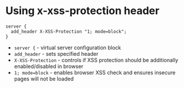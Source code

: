 # Using x-xss-protection header

```nginx
server {
  add_header X-XSS-Protection "1; mode=block";
}
```

- `server {` - virtual server configuration block
- `add_header` - sets specified header
- `X-XSS-Protection` - controls if XSS protection should be additionally enabled/disabled in browser
- `1; mode=block` - enables browser XSS check and ensures insecure pages will not be loaded


